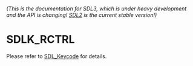 ###### (This is the documentation for SDL3, which is under heavy development and the API is changing! [SDL2](https://wiki.libsdl.org/SDL2/) is the current stable version!)
# SDLK_RCTRL

Please refer to [SDL_Keycode](SDL_Keycode) for details.


